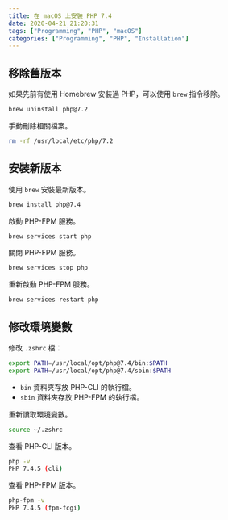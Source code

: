 ```yaml
---
title: 在 macOS 上安裝 PHP 7.4
date: 2020-04-21 21:20:31
tags: ["Programming", "PHP", "macOS"]
categories: ["Programming", "PHP", "Installation"]
---
```


## 移除舊版本

如果先前有使用 Homebrew 安裝過 PHP，可以使用 `brew` 指令移除。

```bash
brew uninstall php@7.2
```

手動刪除相關檔案。

```bash
rm -rf /usr/local/etc/php/7.2
```

## 安裝新版本

使用 `brew` 安裝最新版本。

```bash
brew install php@7.4
```

啟動 PHP-FPM 服務。

```bash
brew services start php
```

關閉 PHP-FPM 服務。

```bash
brew services stop php
```

重新啟動 PHP-FPM 服務。

```bash
brew services restart php
```

## 修改環境變數

修改 `.zshrc` 檔：

```bash
export PATH=/usr/local/opt/php@7.4/bin:$PATH
export PATH=/usr/local/opt/php@7.4/sbin:$PATH
```

- `bin` 資料夾存放 PHP-CLI 的執行檔。
- `sbin` 資料夾存放 PHP-FPM 的執行檔。

重新讀取環境變數。

```bash
source ~/.zshrc
```

查看 PHP-CLI 版本。

```bash
php -v
PHP 7.4.5 (cli)
```

查看 PHP-FPM 版本。

```bash
php-fpm -v
PHP 7.4.5 (fpm-fcgi)
```
